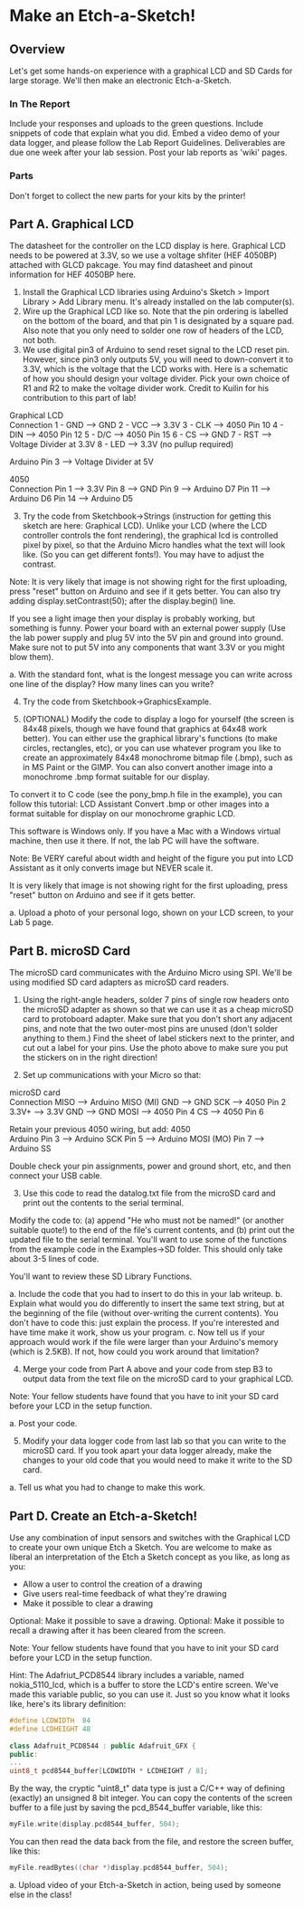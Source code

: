 # Make an Etch-a-Sketch! 
 
## Overview
Let's get some hands-on experience with a graphical LCD and SD Cards for large storage. We'll then make an electronic Etch-a-Sketch.
 
### In The Report
Include your responses and uploads to the green questions. Include snippets of code that explain what you did. Embed a video demo of your data logger, and please follow the Lab Report Guidelines. Deliverables are due one week after your lab session. Post your lab reports as 'wiki' pages.
 
### Parts
Don't forget to collect the new parts for your kits by the printer!
 
## Part A. Graphical LCD
The datasheet for the controller on the LCD display is here. Graphical LCD needs to be powered at 3.3V, so we use a voltage shfiter (HEF 4050BP) attached with GLCD pakcage. You may find datasheet and pinout information for HEF 4050BP here.
 
1. Install the Graphical LCD libraries using Arduino's Sketch > Import Library > Add Library menu. It's already installed on the lab computer(s). 
2. Wire up the Graphical LCD like so. Note that the pin ordering is labelled on the bottom of the board, and that pin 1 is designated by a square pad. Also note that you only need to solder one row of headers of the LCD, not both. 
3. We use digital pin3 of Arduino to send reset signal to the LCD reset pin. However, since pin3 only outputs 5V, you will need to down-convert it to 3.3V, which is the voltage that the LCD works with. Here is a schematic of how you should design your voltage divider. Pick your own choice of R1 and R2 to make the voltage divider work. Credit to Kuilin for his contribution to this part of lab! 

 
 
Graphical LCD	 
Connection
1 - GND	 -->	GND
2 - VCC	  -->
3.3V
3 - CLK	  -->	4050 Pin 10
4 - DIN 	  -->	4050 Pin 12
5 - D/C	  -->	4050 Pin 15
6 - CS	  -->	GND
7 -  RST	  -->	Voltage Divider at 3.3V
8 - LED	  -->	3.3V (no pullup required)
 
Arduino Pin 3                                	  -->          	Voltage Divider at 5V                                                   
 
 
4050 	 
Connection 
Pin 1	   -->	3.3V
Pin 8	   -->
GND
Pin 9	   -->	Arduino D7
Pin 11	   -->	Arduino D6
Pin 14	   -->	Arduino D5
 
3. Try the code from Sketchbook->Strings (instruction for getting this sketch are here: Graphical LCD). Unlike your LCD (where the LCD controller controls the font rendering), the graphical lcd is controlled pixel by pixel, so that the Arduino Micro handles what the text will look like. (So you can get different fonts!). You may have to adjust the contrast.
 
Note: It is very likely that image is not showing right for the first uploading, press "reset" button on Arduino and see if it gets better. You can also try adding display.setContrast(50); after the display.begin() line. 
 
If you see a light image then your display is probably working, but something is funny. Power your board with an external power supply (Use the lab power supply and plug 5V into the 5V pin and ground into ground. Make sure not to put 5V into any components that want 3.3V or you might blow them). 
 
a. With the standard font, what is the longest message you can write across one line of the display? How many lines can you write?
 
4. Try the code from Sketchbook->GraphicsExample.
 
5. (OPTIONAL) Modify the code to display a logo for yourself (the screen is 84x48 pixels, though we have found that graphics at 64x48 work better). You can either use the graphical library's functions (to make circles, rectangles, etc), or you can use whatever program you like to create an approximately 84x48 monochrome bitmap file (.bmp), such as in MS Paint or the GIMP. You can also convert another image into a monochrome .bmp format suitable for our display. 
 
To convert it to C code (see the pony_bmp.h file in the example), you can follow this tutorial: LCD Assistant Convert .bmp or other images into a format suitable for display on our monochrome graphic LCD.
 
This software is Windows only. If you have a Mac with a Windows virtual machine, then use it there. If not, the lab PC will have the software.
 
Note: Be VERY careful about width and height of the figure you put into LCD Assistant as it only converts image but NEVER scale it.
 
It is very likely that image is not showing right for the first uploading, press "reset" button on Arduino and see if it gets better.
 
a. Upload a photo of your personal logo, shown on your LCD screen, to your Lab 5 page.
 
## Part B. microSD Card
The microSD card communicates with the Arduino Micro using SPI. We'll be using modified SD card adapters as microSD card readers.
 

  
1. Using the right-angle headers, solder 7 pins of single row headers onto the microSD adapter as shown so that we can use it as a cheap microSD card to protoboard adapter. Make sure that you don't short any adjacent pins, and note that the two outer-most pins are unused (don't solder anything to them.) Find the sheet of label stickers next to the printer, and cut out a label for your pins. Use the photo above to make sure you put the stickers on in the right direction! 
 
2. Set up communications with your Micro so that:
 
 microSD card	 
 Connection 
MISO	   -->	Arduino MISO (MI)
GND	   -->
GND
SCK
   -->
4050 Pin 2
3.3V+
   -->
3.3V
GND	   -->	GND
MOSI	   --> 	4050 Pin 4
CS	   --> 	4050 Pin 6
 
Retain your previous 4050 wiring, but add:
4050 	 
Arduino 
Pin 3	   -->	Arduino SCK
Pin 5
   -->
Arduino MOSI (MO)
Pin 7	   -->	Arduino SS
 
Double check your pin assignments, power and ground short, etc, and then connect your USB cable.
 
3. Use this code to read the datalog.txt file from the microSD card and print out the contents to the serial terminal.  
 
Modify the code to: (a) append "He who must not be named!" (or another suitable quote!) to the end of the file's current contents, and (b) print out the updated file to the serial terminal. You'll want to use some of the functions from the example code in the Examples->SD folder. This should only take about 3-5 lines of code.
 
You'll want to review these SD Library Functions.
 
a. Include the code that you had to insert to do this in your lab writeup. 
b. Explain what would you do differently to insert the same text string, but at the beginning of the file (without over-writing the current contents). You don't have to code this: just explain the process. If you're interested and have time make it work, show us your program.
c. Now tell us if your approach would work if the file were larger than your Arduino's memory (which is 2.5KB). If not, how could you work around that limitation?
 
4. Merge your code from Part A above and your code from step B3 to output data from the text file on the microSD card to your graphical LCD.
 
Note: Your fellow students have found that you have to init your SD card before your LCD in the setup function. 
 
a. Post your code.
 
5. Modify your data logger code from last lab so that you can write to the microSD card. If you took apart your data logger already, make the changes to your old code that you would need to make it write to the SD card.
 
a. Tell us what you had to change to make this work.
 
## Part D. Create an Etch-a-Sketch!
Use any combination of input sensors and switches with the Graphical LCD  to create your own unique Etch a Sketch. You are welcome to make as liberal an interpretation of the Etch a Sketch concept as you like, as long as you:
 
- Allow a user to control the creation of a drawing
- Give users real-time feedback of what they're drawing
- Make it possible to clear a drawing
 
Optional: Make it possible to save a drawing.
Optional: Make it possible to recall a drawing after it has been cleared from the screen.
 
Note: Your fellow students have found that you have to init your SD card before your LCD in the setup function.
 
Hint: The Adafriut_PCD8544 library includes a variable, named nokia_5110_lcd, which is a buffer to store the LCD's entire screen. We've made this variable public, so you can use it. Just so you know what it looks like, here's its library definition:
``` c++
#define LCDWIDTH  84
#define LCDHEIGHT 48
 
class Adafruit_PCD8544 : public Adafruit_GFX {
public:
...
uint8_t pcd8544_buffer[LCDWIDTH * LCDHEIGHT / 8];
```
By the way, the cryptic "uint8_t" data type is just a C/C++ way of defining (exactly) an unsigned 8 bit integer. You can copy the contents of the screen buffer to a file just by saving the pcd_8544_buffer variable, like this:
```c++
myFile.write(display.pcd8544_buffer, 504);
```
You can then read the data back from the file, and restore the screen buffer, like this:
```c++
myFile.readBytes((char *)display.pcd8544_buffer, 504);
```
a. Upload video of your Etch-a-Sketch in action, being used by someone else in the class!